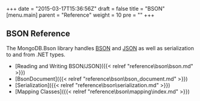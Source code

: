 +++
date = "2015-03-17T15:36:56Z"
draft = false
title = "BSON"
[menu.main]
  parent = "Reference"
  weight = 10
  pre = "<i class='fa'></i>"
+++

## BSON Reference

The MongoDB.Bson library handles [BSON](http://bsonspec.org) and [JSON](http://json.org) as well as serialization to and from .NET types.

- [Reading and Writing BSON/JSON]({{< relref "reference\bson\bson.md" >}})
- [BsonDocument]({{< relref "reference\bson\bson_document.md" >}})
- [Serialization]({{< relref "reference\bson\serialization.md" >}})
- [Mapping Classes]({{< relref "reference\bson\mapping\index.md" >}})